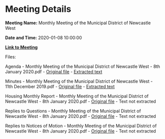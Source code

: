# Meeting Details

**Meeting Name:** Monthly Meeting of the Municipal District of Newcastle West

**Date and Time:** 2020-01-08 10:00:00

**[Link to Meeting](https://www.limerick.ie/council/whats-on/monthly-meeting-municipal-district-newcastle-west-46)**

Files: 

Agenda - Monthly Meeting of the Municipal District of Newcastle West - 8th January 2020.pdf - [Original file](https://www.limerick.ie/sites/default/files/media/documents/2020-01/00%202020-01-08%20Agenda%20Meeting%20of%20the%20Municipal%20District%20of%20Newcastle%20West.pdf) - [Extracted text](./Agenda%20-%20Monthly%20Meeting%20of%20the%20Municipal%20District%20of%20Newcastle%20West%20-%208th%20January%202020.md)

Minutes - Monthly Meeting of the Municipal District of Newcastle West - 11th December 2019.pdf - [Original file](https://www.limerick.ie/sites/default/files/media/documents/2020-01/01%202019-12-11%20Minutes%20Meeting%20of%20the%20Municipal%20District%20of%20Newcastle%20West.pdf) - [Extracted text](./Minutes%20-%20Monthly%20Meeting%20of%20the%20Municipal%20District%20of%20Newcastle%20West%20-%2011th%20December%202019.md)

Housing Monthly Report - Monthly Meeting of the Municipal District of Newcastle West - 8th January 2020.pdf - [Original file](https://www.limerick.ie/sites/default/files/media/documents/2020-01/02%202020-01-08%20Housing%20Monthly%20Report%20Meeting%20of%20the%20Municipal%20District%20of%20Newcastle%20West.pdf) - Text not extracted

Replies to Questions - Monthly Meeting of the Municipal District of Newcastle West - 8th January 2020.pdf - [Original file](https://www.limerick.ie/sites/default/files/media/documents/2020-01/2020-01-08%20Replies%20to%20Questions%20.pdf) - Text not extracted

Replies to Notices of Motion - Monthly Meeting of the Municipal District of Newcastle West - 8th January 2020.pdf - [Original file](https://www.limerick.ie/sites/default/files/media/documents/2020-01/2020-01-08%20Replies%20to%20NOM.pdf) - Text not extracted

